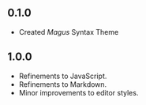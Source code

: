 ## 0.1.0
- Created *Magus* Syntax Theme

## 1.0.0
- Refinements to JavaScript.
- Refinements to Markdown.
- Minor improvements to editor styles.

